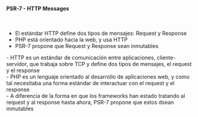 #### PSR-7 - HTTP Messages

<br>

- El estándar HTTP define dos tipos de mensajes: Request y Response
- PHP está orientado hacia la web, y usa HTTP
- PSR-7 propone que Request y Response sean inmutables

<aside class="notes">
    - HTTP es un estándar de comunicación entre aplicaciones, cliente-servidor, que trabaja sobre TCP y define dos tipos de mensajes, el request y el response<br>
    - PHP es un lenguaje orientado al desarrollo de aplicaciones web, y como tal necesitaba una forma estándar de interactuar con el request y el response<br>
    - A diferencia de la forma en que los frameworks han estado tratando al request y al response hasta ahora, PSR-7 propone que estos dsean inmutables
</aside>
